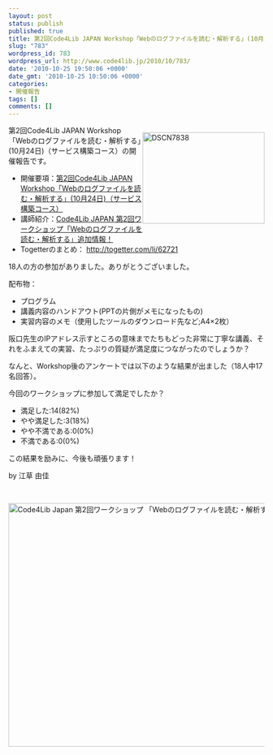 ```yaml
---
layout: post
status: publish
published: true
title: 第2回Code4Lib JAPAN Workshop「Webのログファイルを読む・解析する」(10月24日)（サービス構築コース）が無事開催されました
slug: "783"
wordpress_id: 783
wordpress_url: http://www.code4lib.jp/2010/10/783/
date: '2010-10-25 19:50:06 +0000'
date_gmt: '2010-10-25 10:50:06 +0000'
categories:
- 開催報告
tags: []
comments: []
---
```

<div class="section">
<div style="float:right">
<p><a href="http://www.flickr.com/photos/53219053@N07/5110602152/" title="DSCN7838 by Code4Lib_JAPAN, on Flickr"><img width="240" alt="DSCN7838" src="http://farm2.static.flickr.com/1336/5110602152_5bae5b8cfb_m.jpg" height="180"></a></p>
</div>
<p>第2回Code4Lib JAPAN Workshop「Webのログファイルを読む・解析する」(10月24日)（サービス構築コース）の開催報告です。</p>
<ul>
<li>開催要項：<a href="http://www.code4lib.jp/2010/10/175/" target="_blank">第2回Code4Lib JAPAN Workshop「Webのログファイルを読む・解析する」(10月24日)（サービス構築コース）</a></li>
<li>講師紹介：<a href="http://d.hatena.ne.jp/josei002-10/20101014/1287046505" target="_blank">Code4Lib JAPAN 第2回ワークショップ「Webのログファイルを読む・解析する」追加情報！</a></li>
<li>Togetterのまとめ： <a href="http://togetter.com/li/62721" target="_blank">http://togetter.com/li/62721</a></li>
</ul>
<p>18人の方の参加がありました。ありがとうございました。</p>
<p>配布物：</p>
<ul>
<li>プログラム</li>
<li>講義内容のハンドアウト(PPTの片側がメモになったもの)</li>
<li>実習内容のメモ（使用したツールのダウンロード先など;A4&times;2枚）</li>
</ul>
<p>阪口先生のIPアドレス示すところの意味までたちもどった非常に丁寧な講義、それをふまえての実習、たっぷりの質疑が満足度につながったのでしょうか？</p>
<p>なんと、Workshop後のアンケートでは以下のような結果が出ました（18人中17名回答）。</p>
<p>今回のワークショップに参加して満足でしたか？</p>
<ul>
<li>満足した:14(82%)</li>
<li>やや満足した:3(18%)</li>
<li>やや不満である:0(0%)</li>
<li>不満である:0(0%)</li>
</ul>
<p>この結果を励みに、今後も頑張ります！</p>
<p>by 江草 由佳</p>
<p><br></p>
<a data-flickr-embed="true" data-header="true" data-footer="true" href="https://www.flickr.com/photos/53219053@N07/albums/72157625105146791" title="Code4Lib Japan 第2回ワークショップ 「Webのログファイルを読む・解析する」"><img src="https://live.staticflickr.com/1187/5109998559_94932a7068_z.jpg" width="640" height="480" alt="Code4Lib Japan 第2回ワークショップ 「Webのログファイルを読む・解析する」"></a><script async src="//embedr.flickr.com/assets/client-code.js" charset="utf-8"></script>
</div>
